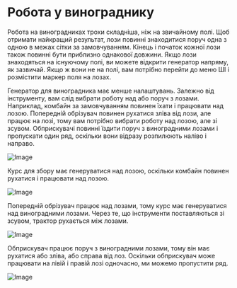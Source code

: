 # Робота у винограднику


Робота на виноградниках трохи складніша, ніж на звичайному полі.
Щоб отримати найкращий результат, лози повинні знаходитися поруч одна з одною в межах сітки за замовчуванням.
Кінець і початок кожної лози також повинні бути приблизно однакової довжини.
Якщо лози знаходяться на існуючому полі, ви можете відкрити генератор напряму, як зазвичай.
Якщо ж вони не на полі, вам потрібно перейти до меню ШІ і розмістити маркер поля на лозах.



Генератор для виноградника має менше налаштувань.
Залежно від інструменту, вам слід вибрати роботу над або поруч з лозами.
Наприклад, комбайн за замовчуванням повинен їхати і працювати над лозою.
     Попередній обрізувач повинен рухатися зліва від лози, але працює на лозі, тому вам потрібно вибрати роботу над лозою, але зі зсувом.
     Обприскувачі повинні їздити поруч з виноградними лозами і пропускати один ряд, оскільки вони відразу розпилюють наліво і направо.


![Image](/home/runner/work/CourseplayHelp/CourseplayHelp/translation_data/vineworkgen_0_0_765_510.png)


Курс для збору має генеруватися над лозою, оскільки комбайн повинен рухатися і працювати над лозою.


![Image](/home/runner/work/CourseplayHelp/CourseplayHelp/translation_data/vineworkharvest_0_0_765_510.png)


Попередній обрізувач працює над лозами, тому курс має генеруватися над виноградними лозами.
Через те, що інструменти поставляються зі зсувом, трактор рухається між лозами.


![Image](/home/runner/work/CourseplayHelp/CourseplayHelp/translation_data/vineworkpruner_0_0_765_510.png)


Обприскувач працює поруч з виноградними лозами, тому він має рухатися або зліва, або справа від лоз.
Оскільки обприскувач може працювати на лівій і правій лозі одночасно, ми можемо пропустити ряд.


![Image](/home/runner/work/CourseplayHelp/CourseplayHelp/translation_data/vineworkspray_0_0_765_510.png)

